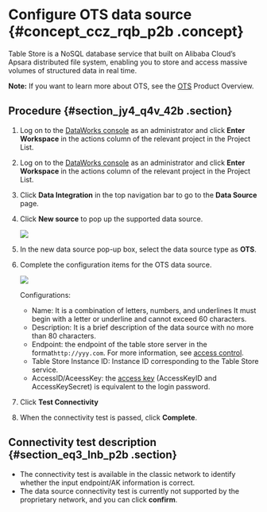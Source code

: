 # Configure OTS data source {#concept_ccz_rqb_p2b .concept}

Table Store is a NoSQL database service that built on Alibaba Cloud’s Apsara distributed file system, enabling you to store and access massive volumes of structured data in real time.

**Note:** If you want to learn more about OTS, see the [OTS](https://www.alibabacloud.com/help/doc-detail/27280.htm) Product Overview.

## Procedure {#section_jy4_q4v_42b .section}

1.  Log on to the [DataWorks console](https://workbench.data.aliyun.com/console) as an administrator and click **Enter Workspace** in the actions column of the relevant project in the Project List.
2.  Log on to the [DataWorks console](https://partners-intl.aliyun.com) as an administrator and click **Enter Workspace** in the actions column of the relevant project in the Project List.
3.  Click **Data Integration** in the top navigation bar to go to the **Data Source** page.
4.  Click **New source** to pop up the supported data source.

    ![](http://static-aliyun-doc.oss-cn-hangzhou.aliyuncs.com/assets/img/16210/15396616577569_en-US.png)

5.  In the new data source pop-up box, select the data source type as **OTS**.
6.  Complete the configuration items for the OTS data source.

    ![](http://static-aliyun-doc.oss-cn-hangzhou.aliyuncs.com/assets/img/16210/15396616577571_en-US.png)

    Configurations:

    -   Name: It is a combination of letters, numbers, and underlines It must begin with a letter or underline and cannot exceed 60 characters.
    -   Description: It is a brief description of the data source with no more than 80 characters.
    -   Endpoint: the endpoint of the table store server in the format`http://yyy.com`. For more information, see [access control](https://www.alibabacloud.com/help/doc-detail/27296.htm).
    -   Table Store Instance ID: Instance ID corresponding to the Table Store service.
    -   AccessID/AceessKey: the [access key](https://www.alibabacloud.com/help/doc-detail/53045.htm) \(AccessKeyID and AccessKeySecret\) is equivalent to the login password.
7.  Click **Test Connectivity**
8.  When the connectivity test is passed, click **Complete**.

## Connectivity test description {#section_eq3_lnb_p2b .section}

-   The connectivity test is available in the classic network to identify whether the input endpoint/AK information is correct.
-   The data source connectivity test is currently not supported by the proprietary network, and you can click **confirm**.

